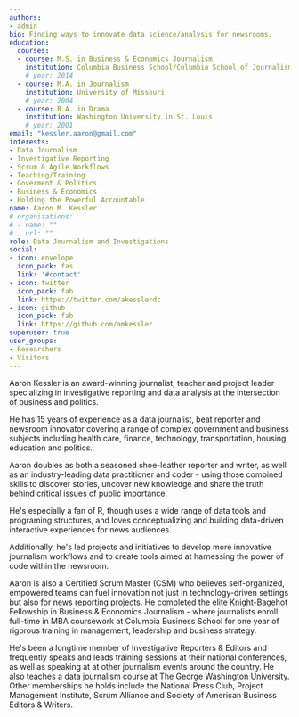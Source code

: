 ```yaml
---
authors:
- admin
bio: Finding ways to innovate data science/analysis for newsrooms.
education:
  courses:
  - course: M.S. in Business & Economics Journalism
    institution: Columbia Business School/Columbia School of Journalism
    # year: 2014
  - course: M.A. in Journalism
    institution: University of Missouri
    # year: 2004
  - course: B.A. in Drama
    institution: Washington University in St. Louis
    # year: 2001
email: "kessler.aaron@gmail.com"
interests:
- Data Journalism
- Investigative Reporting
- Scrum & Agile Workflows
- Teaching/Training
- Goverment & Politics
- Business & Economics
- Holding the Powerful Accountable
name: Aaron M. Kessler
# organizations:
# - name: ""
#   url: ""
role: Data Journalism and Investigations
social:
- icon: envelope
  icon_pack: fas
  link: '#contact'
- icon: twitter
  icon_pack: fab
  link: https://twitter.com/akesslerdc
- icon: github
  icon_pack: fab
  link: https://github.com/amkessler
superuser: true
user_groups:
- Researchers
- Visitors
---
```


Aaron Kessler is an award-winning journalist, teacher and project leader specializing in investigative reporting and data analysis at the intersection of business and politics. 

He has 15 years of experience as a data journalist, beat reporter and newsroom innovator covering a range of complex government and business subjects including health care, finance, technology, transportation, housing, education and politics.

Aaron doubles as both a seasoned shoe-leather reporter and writer, as well as an industry-leading data practitioner and coder - using those combined skills to discover stories, uncover new knowledge and share the truth behind critical issues of public importance.

He's especially a fan of R, though uses a wide range of data tools and programing structures, and loves conceptualizing and building data-driven interactive experiences for news audiences.

Additionally, he's led projects and initiatives to develop more innovative journalism workflows and to create tools aimed at harnessing the power of code within the newsroom. 

Aaron is also a Certified Scrum Master (CSM) who believes self-organized, empowered teams can fuel innovation not just in technology-driven settings but also for news reporting projects. He completed the elite Knight-Bagehot Fellowship in Business & Economics Journalism - where journalists enroll full-time in MBA coursework at Columbia Business School for one year of rigorous training in management, leadership and business strategy.

He's been a longtime member of Investigative Reporters & Editors and frequently speaks and leads training sessions at their national conferences, as well as speaking at at other journalism events around the country. He also teaches a data journalism course at The George Washington University. Other memberships he holds include the National Press Club, Project Management Institute, Scrum Alliance and Society of American Business Editors & Writers.

